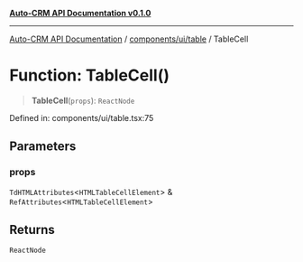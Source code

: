 [**Auto-CRM API Documentation v0.1.0**](../../../../README.md)

***

[Auto-CRM API Documentation](../../../../README.md) / [components/ui/table](../README.md) / TableCell

# Function: TableCell()

> **TableCell**(`props`): `ReactNode`

Defined in: components/ui/table.tsx:75

## Parameters

### props

`TdHTMLAttributes`\<`HTMLTableCellElement`\> & `RefAttributes`\<`HTMLTableCellElement`\>

## Returns

`ReactNode`
